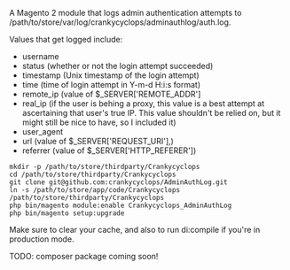 A Magento 2 module that logs admin authentication attempts to /path/to/store/var/log/crankycyclops/adminauthlog/auth.log.

Values that get logged include:

* username
* status (whether or not the login attempt succeeded)
* timestamp (Unix timestamp of the login attempt)
* time (time of login attempt in Y-m-d H:i:s format)
* remote_ip (value of $_SERVER['REMOTE_ADDR']
* real_ip (if the user is behing a proxy, this value is a best attempt at ascertaining that user's true IP. This value shouldn't be relied on, but it might still be nice to have, so I included it)
* user_agent
* url (value of $_SERVER['REQUEST_URI'],)
* referrer (value of $_SERVER['HTTP_REFERER'])

```
mkdir -p /path/to/store/thirdparty/Crankycyclops
cd /path/to/store/thirdparty/Crankycyclops
git clone git@github.com:crankycyclops/AdminAuthLog.git
ln -s /path/to/store/app/code/Crankycyclops /path/to/store/thirdparty/Crankycyclops
php bin/magento module:enable Crankycyclops_AdminAuthLog
php bin/magento setup:upgrade
```

Make sure to clear your cache, and also to run di:compile if you're in production mode.

TODO: composer package coming soon!

